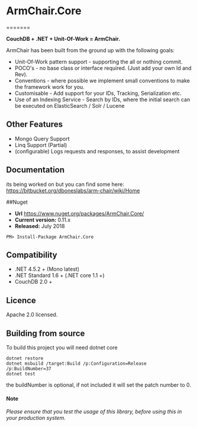 # ArmChair.Core
=======

**CouchDB + .NET + Unit-Of-Work = ArmChair.**

ArmChair has been built from the ground up with the following goals:

* Unit-Of-Work pattern support - supporting the all or nothing commit.
* POCO's - no base class or interface required. (Just add your own Id and Rev).
* Conventions - where possible we implement small conventions to make the framework work for you.
* Customisable - Add support for your IDs, Tracking, Serialization etc.
* Use of an Indexing Service - Search by IDs, where the initial search can be executed on ElasticSearch / Solr / Lucene

## Other Features

* Mongo Query Support
* Linq Support (Partial)
* (configurable) Logs requests and responses, to assist development

## Documentation

its being worked on but you can find some here: https://bitbucket.org/dboneslabs/arm-chair/wiki/Home

##Nuget

* **Url** https://www.nuget.org/packages/ArmChair.Core/
* **Current version:** 0.11.x
* **Released:** July 2018

```
PM> Install-Package ArmChair.Core
```

## Compatibility

* .NET 4.5.2 + (Mono latest)
* .NET Standard 1.6 + (.NET core 1.1 +)
* CouchDB 2.0 +

## Licence

Apache 2.0 licensed.

## Building from source

To build this project you will need dotnet core

```
dotnet restore
dotnet msbuild /target:Build /p:Configuration=Release /p:BuildNumber=37
dotnet test
```

the buildNumber is optional, if not included it will set the patch number to 0.

#### Note

*Please ensure that you test the usage of this library, before using this in your production system.*